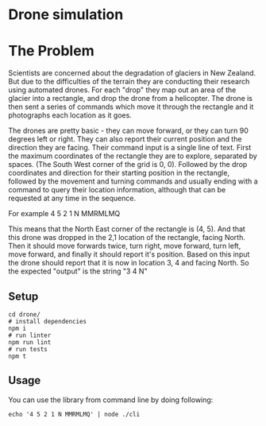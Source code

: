 # Drone simulation

The Problem 
============
Scientists are concerned about the degradation of glaciers in New Zealand. But due to the difficulties of the terrain they are conducting their research using automated drones. For each "drop" they map out an area of the glacier into a rectangle, and drop the drone from a helicopter. The drone is then sent a series of commands which move it through the rectangle and it photographs each location as it goes.
 
The drones are pretty basic - they can move forward, or they can turn 90 degrees left or right. They can also report their current position and the direction they are facing.
Their command input is a single line of text.
First the maximum coordinates of the rectangle they are to explore, separated by spaces. (The South West corner of the grid is 0, 0).
Followed by the drop coordinates and direction for their starting position in the rectangle, followed by the movement and turning commands and usually ending with a command to query their location information, although that can be requested at any time in the sequence.
 
For example
4 5 2 1 N MMRMLMQ
 
This means that the North East corner of the rectangle is (4, 5). And that this drone was dropped in the 2,1 location of the rectangle, facing North.
Then it should move forwards twice, turn right, move forward, turn left, move forward, and finally it should report it's position.
Based on this input the drone should report that it is now in location 3, 4 and facing North. So the expected "output" is the string "3 4 N"

## Setup

```shell
cd drone/
# install dependencies
npm i
# run linter
npm run lint
# run tests
npm t
```

## Usage

You can use the library from command line by doing following:

```shell
echo '4 5 2 1 N MMRMLMQ' | node ./cli
```
